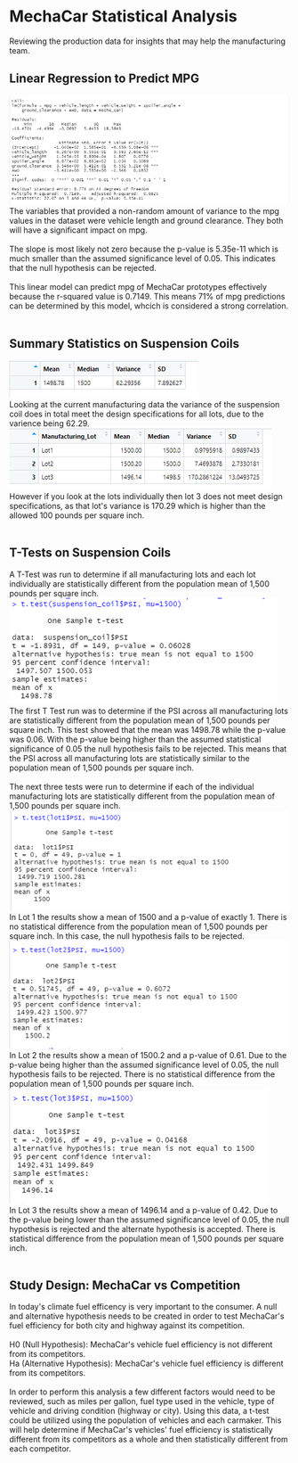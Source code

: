 # MechaCar Statistical Analysis
Reviewing the production data for insights that may help the manufacturing team.

## Linear Regression to Predict MPG
![linear_regression_stats](https://github.com/lbp12/MechaCar_Statistical_Analysis/blob/main/Images/mecha_car_lm.png)<br>
The variables that provided a non-random amount of variance to the mpg values in the dataset were vehicle length and ground clearance. They both will have a significant impact on mpg.<br>
<br>
The slope is most likely not zero because the p-value is 5.35e-11 which is much smaller than the assumed significance level of 0.05. This indicates that the null hypothesis can be rejected.<br>
<br>
This linear model can predict mpg of MechaCar prototypes effectively because the r-squared value is 0.7149. This means 71% of mpg predictions can be determined by this model, whcich is considered a strong correlation.<br>
<br>
## Summary Statistics on Suspension Coils
![total_summary](https://github.com/lbp12/MechaCar_Statistical_Analysis/blob/main/Images/total_summary.png)<br>
Looking at the current manufacturing data the variance of the suspension coil does in total meet the design specifications for all lots, due to the varience being 62.29. <br>
![lot_summary](https://github.com/lbp12/MechaCar_Statistical_Analysis/blob/main/Images/lot_summary.png)<br>
However if you look at the lots individually then lot 3 does not meet design specifications, as that lot's variance is 170.29 which is higher than the allowed 100 pounds per square inch.
<br>
<br>
## T-Tests on Suspension Coils
A T-Test was run to determine if all manufacturing lots and each lot individually are statistically different from the population mean of 1,500 pounds per square inch.<br>
![suspension_coil_t_test](https://github.com/lbp12/MechaCar_Statistical_Analysis/blob/main/Images/suspension_coil_t_test.png)<br>
The first T Test run was to determine if the PSI across all manufacturing lots are statistically different from the population mean of 1,500 pounds per square inch. This test showed that the mean was 1498.78 while the p-value was 0.06. With the p-value being higher than the assumed statistical significance of 0.05 the null hypothesis fails to be rejected. This means that the PSI across all manufacturing lots are statistically similar to the population mean of 1,500 pounds per square inch.
<br>
<br>
The next three tests were run to determine if each of the individual manufacturing lots are statistically different from the population mean of 1,500 pounds per square inch.<br>
![lot1_t_test](https://github.com/lbp12/MechaCar_Statistical_Analysis/blob/main/Images/lot1_t_test.png)<br>
In Lot 1 the results show a mean of 1500 and a p-value of exactly 1. There is no statistical difference from the population mean of 1,500 pounds per square inch. In this case, the null hypothesis fails to be rejected.<br>
![lot2_t_test](https://github.com/lbp12/MechaCar_Statistical_Analysis/blob/main/Images/lot2_t_test.png)<br>
In Lot 2 the results show a mean of 1500.2 and a p-value of 0.61. Due to the p-value being higher than the assumed significance level of 0.05, the null hypothesis fails to be rejected. There is no statistical difference from the population mean of 1,500 pounds per square inch.<br>
![lot3_t_test](https://github.com/lbp12/MechaCar_Statistical_Analysis/blob/main/Images/lot3_t_test.png)<br>
In Lot 3 the results show a mean of 1496.14 and a p-value of 0.42. Due to the p-value being lower than the assumed significance level of 0.05, the null hypothesis is rejected and the alternate hypothesis is accepted. There is statistical difference from the population mean of 1,500 pounds per square inch.<br>
<br>
## Study Design: MechaCar vs Competition
In today's climate fuel efficency is very important to the consumer. A null and alternative hypothesis needs to be created in order to test MechaCar's fuel efficiency for both city and highway against its competition. <br>
<br>
H0 (Null Hypothesis): MechaCar's vehicle fuel efficiency is not different from its competitors.<br>
Ha (Alternative Hypothesis): MechaCar's vehicle fuel efficiency is different from its competitors.<br>
<br>
In order to perform this analysis a few different factors would need to be reviewed, such as miles per gallon, fuel type used in the vehicle, type of vehicle and driving condition (highway or city). Using this data, a t-test could be utilized using the population of vehicles and each carmaker. This will help determine if MechaCar's vehicles' fuel efficiency is statistically different from its competitors as a whole and then statistically different from each competitor.
